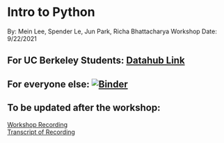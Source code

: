 # Intro to Python
By: Mein Lee, Spender Le, Jun Park, Richa Bhattacharya
Workshop Date: 9/22/2021

## For UC Berkeley Students: [Datahub Link](http://datahub.berkeley.edu/hub/user-redirect/git-sync?repo=https://github.com/ds-peer-consulting/fa21-intro-to-python-workshop&branch=main&subpath=intro-to-python.ipynb)

## For everyone else: [![Binder](https://mybinder.org/badge_logo.svg)](https://mybinder.org/v2/gh/ds-peer-consulting/fa21-intro-to-python-workshop/HEAD)

## To be updated after the workshop:
[Workshop Recording](https://drive.google.com/file/d/1GnRMM7peWkbk4dvQKgrM4bzlV72AgeJQ/view?usp=sharing)  
[Transcript of Recording](https://drive.google.com/file/d/14AYITQbj1_6PFGz3-R3TvcN3E0kD0C07/view?usp=sharing)

